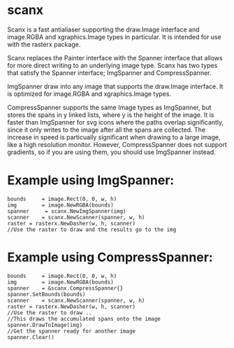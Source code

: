 # scanx
Scanx is a fast antialiaser supporting the draw.Image interface and image.RGBA and xgraphics.Image types in particular. It is intended for use with the rasterx package.

Scanx replaces the Painter interface with the Spanner interface that allows for more direct writing to an underlying image type. Scanx has two types that satisfy the Spanner interface; ImgSpanner and CompressSpanner.

ImgSpanner draw into any image that supports the draw.Image interface. It is optimized for image.RGBA and xgraphics.Image types.

CompressSpanner supports the same Image types as ImgSpanner, but stores the spans in y linked lists, where y is the height of the image. It is faster than ImgSpanner for svg icons where the paths overlap significantly, since it only writes to the image after all the spans are collected. The increase in speed is particually significant when drawing to a large image, like a high resolution monitor. However, CompressSpanner does not support gradients, so if you are using them, you should use ImgSpanner instead.

# Example using ImgSpanner:
```golang
bounds     = image.Rect(0, 0, w, h)
img        = image.NewRGBA(bounds)
spanner     = scanx.NewImgSpanner(img)
scanner    = scanx.NewScanner(spanner, w, h)
raster = rasterx.NewDasher(w, h, scanner)
//Use the raster to draw and the results go to the img
``` 
# Example using CompressSpanner:
```golang  
bounds     = image.Rect(0, 0, w, h)
img        = image.NewRGBA(bounds)
spanner    = &scanx.CompressSpanner{}
spanner.SetBounds(bounds)
scanner    = scanx.NewScanner(spanner, w, h)
raster = rasterx.NewDasher(w, h, scanner)
//Use the raster to draw ..
//This draws the accumulated spans onto the image
spanner.DrawToImage(img)
//Get the spanner ready for another image
spanner.Clear()
``` 
